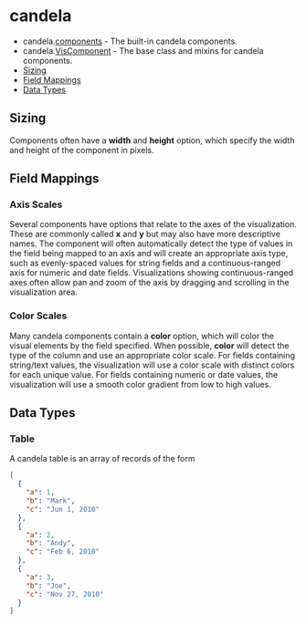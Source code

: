 # candela

* candela.[components](components#readme) - The built-in candela components.
* candela.[VisComponent](VisComponent#readme) - The base class and mixins for
candela components.
* [Sizing](#sizing)
* [Field Mappings](#field-mappings)
* [Data Types](#data-types)

## Sizing

Components often have a **width** and **height** option, which specify the
width and height of the component in pixels.

## Field Mappings

### Axis Scales

Several components have options that relate to the axes of the visualization.
These are commonly called **x** and **y** but may also have more descriptive
names. The component will often automatically detect the type of values in
the field being mapped to an axis and will create an appropriate axis type,
such as evenly-spaced values for string fields and a continuous-ranged axis for
numeric and date fields. Visualizations showing continuous-ranged axes
often allow pan and zoom of the axis by dragging and scrolling in the
visualization area.

### Color Scales

Many candela components contain a **color** option, which will color the
visual elements by the field specified. When possible, **color** will detect
the type of the column and use an appropriate color scale.
For fields containing string/text values, the visualization will use
a color scale with distinct colors for each unique value.
For fields containing numeric or date values, the visualization will use
a smooth color gradient from low to high values.

## Data Types

### Table

A candela table is an array of records of the form

```json
[
  {
    "a": 1,
    "b": "Mark",
    "c": "Jun 1, 2010"
  },
  {
    "a": 2,
    "b": "Andy",
    "c": "Feb 6, 2010"
  },
  {
    "a": 3,
    "b": "Joe",
    "c": "Nov 27, 2010"
  }
]
```
